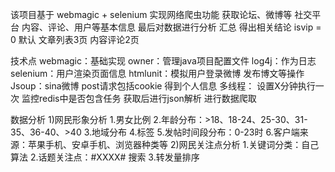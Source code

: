 该项目基于 webmagic + selenium 实现网络爬虫功能
	获取论坛、微博等 社交平台 内容、评论、用户等基本信息
	最后对数据进行分析 汇总 得出相关结论
	isvip = 0 默认 文章列表3页 内容评论2页
	
技术点
	webmagic：基础实现
	owner：管理java项目配置文件
	log4j：作为日志
	selenium：用户渲染页面信息
	htmlunit：模拟用户登录微博 发布博文等操作
	Jsoup：sina微博 post请求包括cookie 得到个人信息
	多线程：
		设置X分钟执行一次 监控redis中是否包含任务 获取后进行json解析 进行数据爬取
	
数据分析
	1)网民形象分析
		1.男女比例
		2.年龄分布：>18、18-24、25-30、31-35、36-40、>40
		3.地域分布
		4.标签
		5.发帖时间段分布：0-23时
		6.客户端来源：苹果手机、安卓手机、浏览器种类等
	2)网民关注点分析
		1.关键词分类：自己算法
		2.话题关注点：#XXXX# 搜索
		3.转发量排序	
	